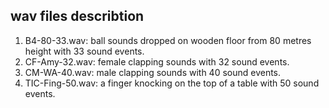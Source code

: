 ## wav files describtion

1. B4-80-33.wav: ball sounds dropped on wooden floor from 80 metres height with 33 sound events.
2. CF-Amy-32.wav: female clapping sounds with 32 sound events.
3. CM-WA-40.wav: male clapping sounds with 40 sound events.
4. TIC-Fing-50.wav: a finger knocking on the top of a table with 50 sound events.
